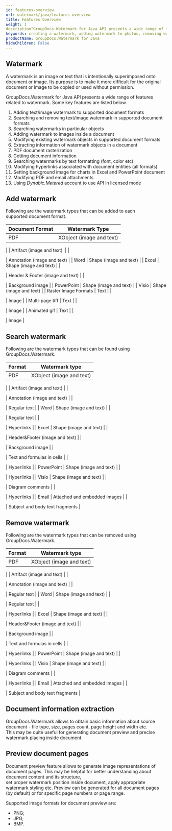 ```yaml
---
id: features-overview
url: watermark/java/features-overview
title: Features Overview
weight: 1
description"GroupDocs.Watermark for Java API presents a wide range of features like creating a watermark, removing watermark, adding watermark to photos, removing watermark from photo and more."
keywords: creating a watermark, adding watermark to photos, removing watermark, removing watermark from photo
productName: GroupDocs.Watermark for Java
hideChildren: False
---
```

## Watermark

A watermark is an image or text that is intentionally superimposed onto document or image. Its purpose is to make it more difficult for the original document or image to be copied or used without permission.

GroupDocs.Watermark for Java API presents a wide range of features related to watermark. Some key features are listed below.

1.  Adding text/image watermark to supported document formats
2.  Searching and removing text/image watermark in supported document formats
3.  Searching watermarks in particular objects
4.  Adding watermark to images inside a document
5.  Modifying existing watermark objects in supported document formats
6.  Extracting information of watermark objects in a document
7.  PDF document rasterization
8.  Getting document information
9.  Searching watermarks by text formatting (font, color etc)
10.  Modifying hyperlinks associated with document entities (all formats)
11.  Setting background image for charts in Excel and PowerPoint document
12.  Modifying PDF and email attachments
13.  Using *Dynabic.Metered* account to use API in licensed mode

## Add watermark

Following are the watermark types that can be added to each supported document format.

| Document Format | Watermark Type |
| --- | --- |
| PDF | XObject (image and text) |
| 
 | Artifact (image and text)  |
| 

 | Annotation (image and text) |
| Word | Shape (image and text) |
| Excel | Shape (image and text) |
| 

 | Header & Footer (image and text) |
| 

 | Background image |
| PowerPoint | Shape (image and text) |
| Visio | Shape (image and text) |
| Raster Image Formats | Text |
| 

 | Image |
| Multi-page tiff | Text |
| 

 | Image |
| Animated gif | Text |
| 

 | Image |

## Search watermark

Following are the watermark types that can be found using GroupDocs.Watermark.

| Format | Watermark type |
| --- | --- |
| PDF | XObject (image and text) |
| 
 | Artifact (image and text) |
| 

 | Annotation (image and text) |
| 

 | Regular text |
| Word | Shape (image and text) |
| 

 | Regular text |
| 

 | Hyperlinks |
| Excel | Shape (image and text) |
| 

 | Header&Footer (image and text) |
| 

 | Background image |
| 

 | Text and formulas in cells |
| 

 | Hyperlinks |
| PowerPoint | Shape (image and text) |
| 

 | Hyperlinks |
| Visio | Shape (image and text) |
| 

 | Diagram comments |
| 

 | Hyperlinks |
| Email | Attached and embedded images |
| 

 | Subject and body text fragments |

## Remove watermark

Following are the watermark types that can be removed using GroupDocs.Watermark.

| Format | Watermark type |
| --- | --- |
| PDF | XObject (image and text) |
| 
 | Artifact (image and text) |
| 

 | Annotation (image and text) |
| 

 | Regular text |
| Word | Shape (image and text) |
| 

 | Regular text |
| 

 | Hyperlinks |
| Excel | Shape (image and text) |
| 

 | Header&Footer (image and text) |
| 

 | Background image |
| 

 | Text and formulas in cells |
| 

 | Hyperlinks |
| PowerPoint | Shape (image and text) |
| 

 | Hyperlinks |
| Visio | Shape (image and text) |
| 

 | Diagram comments |
| 

 | Hyperlinks |
| Email | Attached and embedded images |
| 

 | Subject and body text fragments |

## Document information extraction

GroupDocs.Watermark allows to obtain basic information about source document - file type, size, pages count, page height and width etc.  
This may be quite useful for generating document preview and precise watermark placing inside document.

## Preview document pages

Document preview feature allows to generate image representations of document pages. This may be helpful for better understanding about document content and its structure,  
set proper watermark position inside document, apply appropriate watermark styling etc. Preview can be generated for all document pages (by default) or for specific page numbers or page range.

Supported image formats for document preview are:

*   PNG;
*   JPG;
*   BMP.
